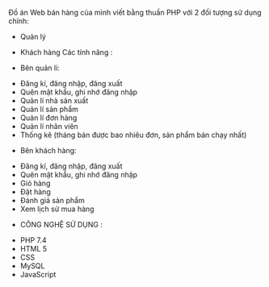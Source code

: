 Đồ án Web bán hàng của mình viết bằng thuần PHP với 2 đối tượng sử dụng chính:
+ Quản lý 
+ Khách hàng
Các tính năng :

+ Bên quản lí:
- Đăng kí, đăng nhập, đăng xuất
- Quên mật khẩu, ghi nhớ đăng nhập
- Quản lí nhà sản xuất
- Quản lí sản phẩm
- Quản lí đơn hàng
- Quản lí nhân viên
- Thống kê (tháng bán được bao nhiêu đơn, sản phẩm bán chạy nhất)
  
+ Bên khách hàng:
- Đăng kí, đăng nhập, đăng xuất
- Quên mật khẩu, ghi nhớ đăng nhập
- Giỏ hàng
- Đặt hàng
- Đánh giá sản phẩm
- Xem lịch sử mua hàng

+ CÔNG NGHỆ SỬ DỤNG :
- PHP 7.4
- HTML 5
- CSS
- MySQL
- JavaScript
